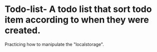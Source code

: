 # Todo-list- A todo list that sort todo item according to when they were created.
Practicing how to manipulate the "localstorage".


